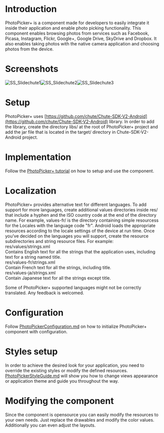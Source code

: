 Introduction
====

PhotoPicker+ is a component made for developers to easily integrate it inside their application and enable photo picking functionality. This component enables browsing photos from services such as Facebook, Picasa, Instagram, Flickr, Google+, Google Drive, SkyDrive and Dropbox. It also enables taking photos with the native camera application and choosing photos from the device.


Screenshots
====

![SS_Slidechute1](https://raw.github.com/chute/photo-picker-plus/v2-photopickerplus/Android/ChutePhotoPicker+/screenshots/SS_Slidechute1.png)![SS_Slidechute2](https://raw.github.com/chute/photo-picker-plus/v2-photopickerplus/Android/ChutePhotoPicker+/screenshots/SS_Slidechute2.png)![SS_Slidechute3](https://raw.github.com/chute/photo-picker-plus/v2-photopickerplus/Android/ChutePhotoPicker+/screenshots/SS_Slidechute3.png)

Setup
====

PhotoPicker+ uses [https://github.com/chute/Chute-SDK-V2-Android](https://github.com/chute/Chute-SDK-V2-Android) library. In order to add the library, create the directory libs/ at the root of PhotoPicker+ project and add the jar file that is located in the target/ directory in Chute-SDK-V2-Android project.


Implementation
====

Follow the [PhotoPicker+ tutorial](https://github.com/chute/photo-picker-plus/tree/master/Android/PhotoPickerPlusTutorial) on how to setup and use the component.


Localization
====

PhotoPicker+ provides alternative text for different languages. 
To add support for more languages, create additional values directories inside res/ that include a hyphen and the ISO country code at the end of the directory name. For example, values-fr/ is the directory containing simple resourcess for the Locales with the language code "fr". Android loads the appropriate resources according to the locale settings of the device at run time.
Once you’ve decided on the languages you will support, create the resource subdirectories and string resource files. For example:  
res/values/strings.xml  
Contains English text for all the strings that the application uses, including text for a string named title.  
res/values-fr/strings.xml  
Contain French text for all the strings, including title.  
res/values-ja/strings.xml  
Contain Japanese text for all the strings except title.

Some of PhotoPicker+ supported languages might not be correctly translated. Any feedback is welcomed.


Configuration
====
Follow [PhotoPickerConfiguration.md](https://github.com/chute/photo-picker-plus/blob/master/Android/ChutePhotoPicker%2B/PhotoPickerConfiguration.md) on how to initialize PhotoPicker+ component with configuration.


Styles setup
====

In order to achieve the desired look for your application, you need to override the existing styles or modify the defined resources. [PhotoPickerStyleGuide.md](https://github.com/chute/photo-picker-plus/blob/master/Android/ChutePhotoPicker%2B/PhotoPickerStyleGuide.md) will show you how to change views appearance or application theme and guide you throughout the way.


Modifying the component
====

Since the component is opensource you can easily modify the resources to your own needs. Just replace the drawables and modify the color values. Additionally you can even adjust the layouts.





